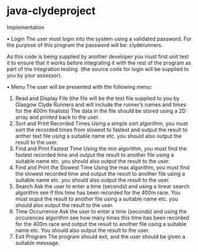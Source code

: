# java-clydeproject



Implementation


•	Login 
The user must login into the system using a validated password. For the purpose of this program the password will be: clyderunners.

As this code is being supplied by another developer you must first unit test it to ensure that it works before integrating it with the rest of the program as part of the integration testing. (the source code for login will be supplied to you by your assessor).



•	Menu
The user will be presented with the following menu:
1.	Read and Display File (the file will be the text file supplied to you by Glasgow Clyde Runners and will include the runner’s names and times for the 400m finalists) The data in the file should be stored using a 2D array and printed back to the user. 
2.	Sort and Print Recorded Times
Using a simple sort algorithm, you must sort the recorded times from slowest to fastest and output the result to anther text file using a suitable name etc. you should also output the result to the user.
3.	Find and Print Fastest Time
Using the min algorithm, you must find the fastest recorded time and output the result to another file using a suitable name etc. you should also output the result to the user.
4.	Find and Print the Slowest Time
Using the max algorithm, you must find the slowest recorded time and output the result to another file using a suitable name etc. you should also output the result to the user.
5.	Search 
Ask the user to enter a time (seconds) and using a linear search algorithm see if this time has been recorded for the 400m race. You must ouput the result to another file using a suitable name etc. you should also output the result to the user.
6.	Time Occurrence
Ask the user to enter a time (seconds) and using the occurences algorithm see how many times this time has been recorded for the 400m race and output the result to another file using a suitable name etc. You should also output the result to the user.
7.	Exit Program
The program should exit, and the user should be given a suitable message.

